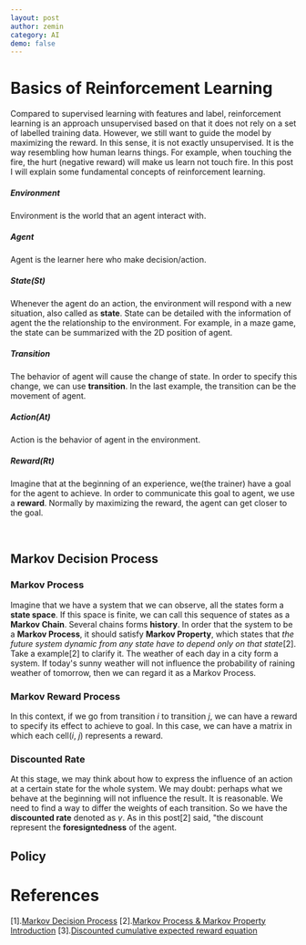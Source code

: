 ```yaml
---
layout: post
author: zemin 
category: AI
demo: false 
---
```


# Basics of Reinforcement Learning

Compared to supervised learning with features and label, reinforcement learning is an approach unsupervised based on that it does not rely on a set of labelled training data. However, we still want to guide the model by maximizing the reward. In this sense, it is not exactly unsupervised. It is the way resembling how human learns things. For example, when touching the fire, the hurt (negative reward) will make us learn not touch fire. In this post I will explain some fundamental concepts of reinforcement learning.


##### Environment

Environment is the world that an agent interact with.

##### Agent

Agent is the learner here who make decision/action.

##### State(St)

Whenever the agent do an action, the environment will respond with a new situation, also called as **state**. State can be detailed with the information of agent the the relationship to the environment. For example, in a maze game, the state can be summarized with the 2D position of agent.

##### Transition

The behavior of agent will cause the change of state. In order to specify this change, we can use **transition**. In the last example, the transition can be the movement of agent.

##### Action(At)

Action is the behavior of agent in the environment.

##### Reward(Rt)

Imagine that at the beginning of an experience, we(the trainer) have a goal for the agent to achieve. In order to communicate this goal to agent, we use a **reward**. Normally by maximizing the reward, the agent can get closer to the goal.

&nbsp;

## Markov Decision Process

### Markov Process

Imagine that we have a system that we can observe, all the states form a **state space**. If this space is finite, we can call this sequence of states as a **Markov Chain**. Several chains forms **history**. In order that the system to be a **Markov Process**, it should satisfy **Markov Property**, which states that *the future system dynamic from any state have to depend only on that state*[2]. Take a example[2] to clarify it. The weather of each day in a city form a system. If today's sunny weather will not influence the probability of raining weather of tomorrow, then we can regard it as a Markov Process.

### Markov Reward Process

In this context, if we go from transition *i* to transition *j*, we can have a reward to specify its effect to achieve to goal. In this case, we can have a matrix in which each cell(*i*, *j*) represents a reward.

### Discounted Rate

At this stage, we may think about how to express the influence of an action at a certain state for the whole system. We may doubt: perhaps what we behave at the beginning will not influence the result. It is reasonable. We need to find a way to differ the weights of each transition. So we have the **discounted rate** denoted as *γ*. As in this post[2] said, "the discount represent the **foresigntedness** of the agent.

## Policy


# References

[1].[Markov Decision Process](https://towardsdatascience.com/the-fundamentals-of-reinforcement-learning-177dd8626042)
[2].[Markov Process & Markov Property Introduction](https://towardsdatascience.com/the-fundamentals-of-reinforcement-learning-177dd8626042)
[3].[Discounted cumulative expected reward equation](https://www.freecodecamp.org/news/an-introduction-to-reinforcement-learning-4339519de419/)